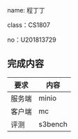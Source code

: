 name: 程丁丁 

class：CS1807

no：U201813729

## 完成内容

| 要求  | 内容      |
| --- | ------- |
| 服务端 | minio   |
| 客户端 | mc      |
| 评测  | s3bench |


